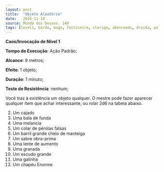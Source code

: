 ```yaml
---
layout: post
title:  "Objeto Aleatório"
date:   2016-11-10
source: Mundo dos Deuses. 149
tags: [level1, bardo, mago, feiticeiro, clerigo, abencoado, druida, paladino, ranger, caos, invocacao, padrao, metros, objeto, minuto, nenhum]
---
```


**Caos/Invocação de Nível 1**

**Tempo de Execução**: Ação Padrão;

**Alcance**: 9 metros;

**Efeito**: 1 objeto;

**Duração**: 1 minuto;

**Teste de Resistência**: nenhum;

Você traz à existência um objeto qualquer. O mestre pode 
fazer aparecer qualquer item que achar interessante, ou rolar 
2d6 na tabela abaixo.

2) Um cajado
3) Uma bala de funda
4) Uma melancia
5) Um colar de pérolas falsas
6) Um barril grande cheio de manteiga
7) Um sabre obra-prima
8) Uma lente de aumento
9) Uma granada
10) Um escudo grande
11) Uma galinha
12) Um chapéu Enorme
